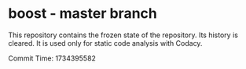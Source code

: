 # boost - master branch

This repository contains the frozen state of the repository.
Its history is cleared. It is used only for static code
analysis with Codacy.

Commit Time: 1734395582